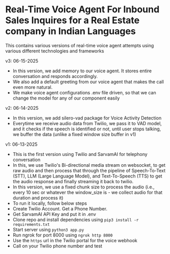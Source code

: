 # Real-Time Voice Agent For Inbound Sales Inquires for a Real Estate company in Indian Languages

This contains various versions of real-time voice agent attempts using various different technologies and frameworks

v3: 06-15-2025

-   In this version, we add memory to our voice agent. It stores entire conversation and responds accordingly.
-   We also add a default greeting from our voice agent that makes the call even more natural.
-   We make voice agent configurations .env file driven, so that we can change the model for any of our component easily

v2: 06-14-2025

-   In this version, we add silero-vad package for Voice Activity Detection
-   Everytime we receive audio data from Twilio, we pass it to VAD model, and it checks if the speech is identified or not, until user stops talking, we buffer the data (unlike a fixed window size buffer in v1)

v1: 06-13-2025

-   This is the first version using Twilio and SarvamAI for telephony conversation
-   In this, we use Twilio's Bi-directional media stream on websocket, to get raw audio and then process that through the pipeline of Speech-To-Text (STT), LLM (Large Language Model), and Text-To-Speech (TTS) to get the audio response and finally streaming it back to twilio.
-   In this version, we use a fixed chunk size to process the audio (i.e., every 10 sec or whatever the window_size is - we collect audio for that duration and process it)
-   To run it locally, follow below steps
-   Create Twilio Account. Get a Phone Number.
-   Get SarvamAI API Key and put it in .env
-   Clone repo and install dependencies using `pip3 install -r requirements.txt`
-   Start server using `python3 app.py`
-   Run ngrok for port 8000 using `ngrok http 8000`
-   Use the `https` url in the Twilio portal for the voice webhook
-   Call on your Twilio phone number and test
